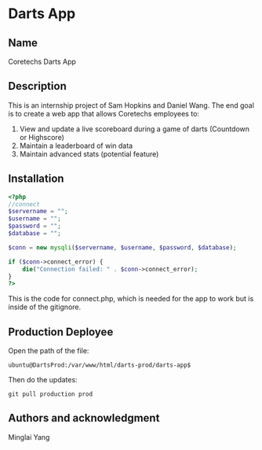 # Darts App

## Name
Coretechs Darts App

## Description
This is an internship project of Sam Hopkins and Daniel Wang. The end goal is to create a web app that allows Coretechs employees to:
1) View and update a live scoreboard during a game of darts (Countdown or Highscore)
2) Maintain a leaderboard of win data 
3) Maintain advanced stats (potential feature)

## Installation
```php
<?php
//connect
$servername = "";
$username = "";
$password = "";
$database = "";

$conn = new mysqli($servername, $username, $password, $database);

if ($conn->connect_error) {
    die("Connection failed: " . $conn->connect_error);
}
?>
```
This is the code for connect.php, which is needed for the app to work but is inside of the gitignore.

## Production Deployee
Open the path of the file: 
```
ubuntu@DartsProd:/var/www/html/darts-prod/darts-app$ 
```
Then do the updates:
```
git pull production prod
``` 

## Authors and acknowledgment
Minglai Yang
